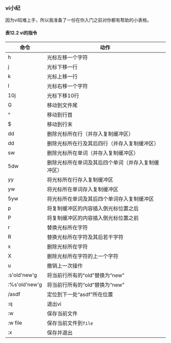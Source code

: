 ### vi小纪

因为vi较难上手，所以我准备了一份在你入门之前对你都有帮助的小表格。

#### 表12.2 vi的指令

| 命令 | 动作 |
| --- | --- |
| h | 光标左移一个字符 |
| j | 光标下移一行 |
| k | 光标上移一行 |
| l | 光标右移一个字符 |
| 10j | 光标下移10行 |
| G | 移动到文件尾 |
| ^ | 移动到行首 |
| $ | 移动到行末 |
| dd | 删除光标所在行（并存入复制缓冲区） |
| dd | 删除光标所在行及其后四行（并存入复制缓冲区） |
| sw | 删除光标所在单词（并存入复制缓冲区） |
| 5dw | 删除光标所在单词及其后四个单词（并存入复制缓冲区） |
| yy | 将光标所在行存入复制缓冲区 |
| yw | 将光标所在单词存入复制缓冲区 |
| 5yw | 将光标所在单词及其后四个单词存入复制缓冲区 |
| p | 将复制缓冲区的内容插入倒光标位置之后 |
| P | 将复制缓冲区的内容插入倒光标位置之前 |
| r | 替换光标所在字符 |
| R | 替换光标所在字符及其后若干字符 |
| x | 删除光标所在字符 |
| X | 删除光标所在字符的上一个字符 |
| u | 撤销上一次操作 |
| :s'old'new'g | 将当前行所有的“old”替换为“new” |
| :%s'old'new'g | 将当前行所有的“old”替换为“new” |
| /asdf |	定位到下一处“asdf”所在位置 |
| :q | 退出vi |
| :w | 保存当前文件 |
| :w file | 保存当前文件到`file` |
| :x | 保存并退出 |

